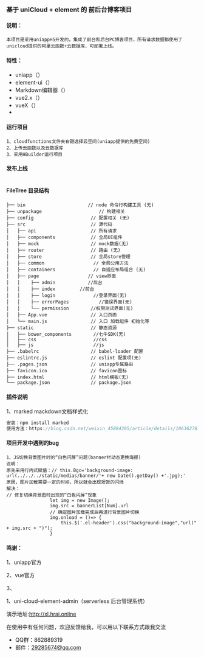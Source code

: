 ### 基于 uniCloud + element 的 前后台博客项目

#### 说明：

```
本项目是采用uniappH5开发的，集成了前台和后台PC博客项目，所有请求数据都使用了unicloud提供的阿里云函数+云数据库，可部署上线。
```

#### 特性：

- uniapp（）
- element-ui（）
- Markdown编辑器（）
- vue2.x（）
- vueX（）
- ​

#### 运行项目

```
1、cloudfunctions文件夹右键选择云空间(uniapp提供的免费空间)
2、上传云函数以及云数据库
3、采用HBuilder运行项目

```

#### 发布上线

```

```

#### FileTree 目录结构

```
├── bin                       // node 命令行构建工具 (无)
├── unpackage                     // 构建相关  
├── config                     // 配置相关 (无)
├── src                        // 源代码
│   ├── api                    // 所有请求
│   ├── components             // 全局UI组件
│   ├── mock                   // mock数据(无)
│   ├── router                 // 路由 (无)
│   ├── store                  // 全局store管理
│   ├── common                  // 全局公用方法
│   ├── containers              // 自适应布局组合 (无)
│   ├── page                  // view界面
│   │    ├── admin            //后台
│   │    ├── index         //前台
│   │    ├── login              //登录界面(无)
│   │    ├── errorPages           //错误界面(无)
│   │    └── permission        //权限测试界面(无)
│   ├── App.vue                // 入口页面
│   └── main.js                // 入口 加载组件 初始化等
├── static                     // 静态资源
│   ├── bower_components        //七牛SDK(无)
│   ├── css                     //css
│   ├── js                      //js
├── .babelrc                   // babel-loader 配置
├── eslintrc.js                // eslint 配置项(无)
├── .pages.json                // uniapp专属路由
├── favicon.ico                // favicon图标
├── index.html                 // html模板(无)
└── package.json               // package.json

```

#### 插件说明

1、marked mackdown文档样式化

```js
安装：npm install marked
使用方法：https://blog.csdn.net/weixin_45894305/article/details/106362783?utm_medium=distribute.pc_relevant.none-task-blog-BlogCommendFromMachineLearnPai2-1.nonecase&depth_1-utm_source=distribute.pc_relevant.none-task-blog-BlogCommendFromMachineLearnPai2-1.nonecase
```



#### 项目开发中遇到的bug

```
1、JS切换背景图片时的“白色闪屏”问题(banner栏动态更换海报)
说明：
原先采用行内式赋值：// this.Bgc='background-image: url(../../../static/medias/banner/'+ new Date().getDay() +'.jpg);'
原因，图片加载需要一定的时间，所以就会出现短暂的闪烁
解决：
// 修复切换背景图时出现的“白色闪屏”现象
				let img = new Image();
				img.src = bannerList[Num].url
				// 确定图片加载完成后再进行背景图片切换
				img.onload = ()=> {
					this.$('.el-header').css("background-image","url(" + img.src + ")");
				}
```



#### 鸣谢：

1、uniapp官方

2、vue官方

3、

1、uni-cloud-element-admin（serverless 后台管理系统）

演示地址:http://xl.hrai.online

在使用中有任何问题，欢迎反馈给我，可以用以下联系方式跟我交流

* QQ群：862889319
* 邮件：29285674@qq.com